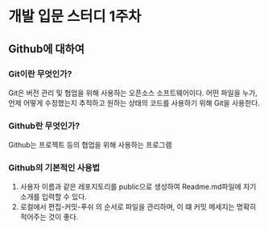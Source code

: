 개발 입문 스터디 1주차
==============
Github에 대하여
---------------

### Git이란 무엇인가?

Git은 버전 관리 및 협업을 위해 사용하는 오픈소스 소프트웨어이다.
어떤 파일을 누가, 언제 어떻게 수정했는지 추적하고 원하는 상태의 코드를 사용하기 위해 Git을 사용한다.

### Github란 무엇인가?

Github는 프로젝트 등의 협업을 위해 사용하는 프로그램

### Github의 기본적인 사용법

1. 사용자 이름과 같은 레포지토리를 public으로 생성하여 Readme.md파일에 자기소개를 입력할 수 있다.
2. 로컬에서 편집-커밋-푸쉬 의 순서로 파일을 관리하며, 이 떄 커밋 메세지는 명확히 적어주는 것이 좋다.



